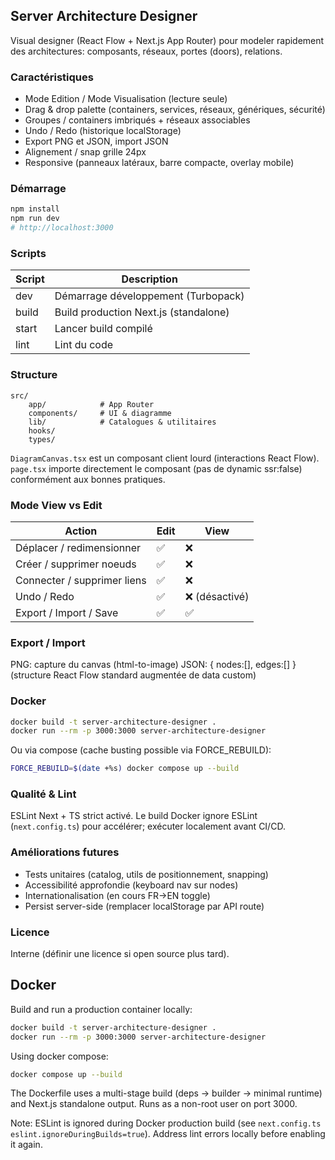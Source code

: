 ## Server Architecture Designer

Visual designer (React Flow + Next.js App Router) pour modeler rapidement des architectures: composants, réseaux, portes (doors), relations.

### Caractéristiques
- Mode Edition / Mode Visualisation (lecture seule)
- Drag & drop palette (containers, services, réseaux, génériques, sécurité)
- Groupes / containers imbriqués + réseaux associables
- Undo / Redo (historique localStorage)
- Export PNG et JSON, import JSON
- Alignement / snap grille 24px
- Responsive (panneaux latéraux, barre compacte, overlay mobile)

### Démarrage
```bash
npm install
npm run dev
# http://localhost:3000
```

### Scripts
| Script | Description |
| ------ | ----------- |
| dev | Démarrage développement (Turbopack) |
| build | Build production Next.js (standalone) |
| start | Lancer build compilé |
| lint | Lint du code |

### Structure
```
src/
	app/            # App Router
	components/     # UI & diagramme
	lib/            # Catalogues & utilitaires
	hooks/
	types/
```

`DiagramCanvas.tsx` est un composant client lourd (interactions React Flow). `page.tsx` importe directement le composant (pas de dynamic ssr:false) conformément aux bonnes pratiques.

### Mode View vs Edit
| Action | Edit | View |
| ------ | ---- | ---- |
| Déplacer / redimensionner | ✅ | ❌ |
| Créer / supprimer noeuds | ✅ | ❌ |
| Connecter / supprimer liens | ✅ | ❌ |
| Undo / Redo | ✅ | ❌ (désactivé) |
| Export / Import / Save | ✅ | ✅ |

### Export / Import
PNG: capture du canvas (html-to-image)
JSON: { nodes:[], edges:[] } (structure React Flow standard augmentée de data custom)

### Docker
```bash
docker build -t server-architecture-designer .
docker run --rm -p 3000:3000 server-architecture-designer
```
Ou via compose (cache busting possible via FORCE_REBUILD):
```bash
FORCE_REBUILD=$(date +%s) docker compose up --build
```

### Qualité & Lint
ESLint Next + TS strict activé. Le build Docker ignore ESLint (`next.config.ts`) pour accélérer; exécuter localement avant CI/CD.

### Améliorations futures
- Tests unitaires (catalog, utils de positionnement, snapping)
- Accessibilité approfondie (keyboard nav sur nodes)
- Internationalisation (en cours FR→EN toggle)
- Persist server-side (remplacer localStorage par API route)

### Licence
Interne (définir une licence si open source plus tard).

## Docker

Build and run a production container locally:

```bash
docker build -t server-architecture-designer .
docker run --rm -p 3000:3000 server-architecture-designer
```

Using docker compose:

```bash
docker compose up --build
```

The Dockerfile uses a multi-stage build (deps -> builder -> minimal runtime) and Next.js standalone output. Runs as a non-root user on port 3000.

Note: ESLint is ignored during Docker production build (see `next.config.ts` `eslint.ignoreDuringBuilds=true`). Address lint errors locally before enabling it again.
